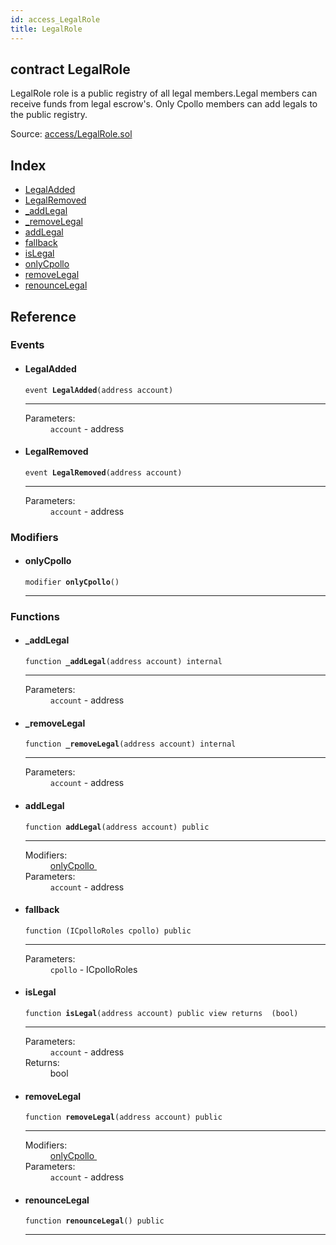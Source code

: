 ```yaml
---
id: access_LegalRole
title: LegalRole
---
```


<div class="contract-doc"><div class="contract"><h2 class="contract-header"><span class="contract-kind">contract</span> LegalRole</h2><p class="description">LegalRole role is a public registry of all legal members.Legal members can receive funds from legal escrow&#x27;s.  Only Cpollo members can add legals to the public registry.</p><div class="source">Source: <a href="https://github.com/Cpollo/Ethereum/blob/v0.0.3/contracts/access/LegalRole.sol" target="_blank">access/LegalRole.sol</a></div></div><div class="index"><h2>Index</h2><ul><li><a href="access_LegalRole.html#LegalAdded">LegalAdded</a></li><li><a href="access_LegalRole.html#LegalRemoved">LegalRemoved</a></li><li><a href="access_LegalRole.html#_addLegal">_addLegal</a></li><li><a href="access_LegalRole.html#_removeLegal">_removeLegal</a></li><li><a href="access_LegalRole.html#addLegal">addLegal</a></li><li><a href="access_LegalRole.html#">fallback</a></li><li><a href="access_LegalRole.html#isLegal">isLegal</a></li><li><a href="access_LegalRole.html#onlyCpollo">onlyCpollo</a></li><li><a href="access_LegalRole.html#removeLegal">removeLegal</a></li><li><a href="access_LegalRole.html#renounceLegal">renounceLegal</a></li></ul></div><div class="reference"><h2>Reference</h2><div class="events"><h3>Events</h3><ul><li><div class="item event"><span id="LegalAdded" class="anchor-marker"></span><h4 class="name">LegalAdded</h4><div class="body"><code class="signature">event <strong>LegalAdded</strong><span>(address account) </span></code><hr/><dl><dt><span class="label-parameters">Parameters:</span></dt><dd><div><code>account</code> - address</div></dd></dl></div></div></li><li><div class="item event"><span id="LegalRemoved" class="anchor-marker"></span><h4 class="name">LegalRemoved</h4><div class="body"><code class="signature">event <strong>LegalRemoved</strong><span>(address account) </span></code><hr/><dl><dt><span class="label-parameters">Parameters:</span></dt><dd><div><code>account</code> - address</div></dd></dl></div></div></li></ul></div><div class="modifiers"><h3>Modifiers</h3><ul><li><div class="item modifier"><span id="onlyCpollo" class="anchor-marker"></span><h4 class="name">onlyCpollo</h4><div class="body"><code class="signature">modifier <strong>onlyCpollo</strong><span>() </span></code><hr/></div></div></li></ul></div><div class="functions"><h3>Functions</h3><ul><li><div class="item function"><span id="_addLegal" class="anchor-marker"></span><h4 class="name">_addLegal</h4><div class="body"><code class="signature">function <strong>_addLegal</strong><span>(address account) </span><span>internal </span></code><hr/><dl><dt><span class="label-parameters">Parameters:</span></dt><dd><div><code>account</code> - address</div></dd></dl></div></div></li><li><div class="item function"><span id="_removeLegal" class="anchor-marker"></span><h4 class="name">_removeLegal</h4><div class="body"><code class="signature">function <strong>_removeLegal</strong><span>(address account) </span><span>internal </span></code><hr/><dl><dt><span class="label-parameters">Parameters:</span></dt><dd><div><code>account</code> - address</div></dd></dl></div></div></li><li><div class="item function"><span id="addLegal" class="anchor-marker"></span><h4 class="name">addLegal</h4><div class="body"><code class="signature">function <strong>addLegal</strong><span>(address account) </span><span>public </span></code><hr/><dl><dt><span class="label-modifiers">Modifiers:</span></dt><dd><a href="access_LegalRole.html#onlyCpollo">onlyCpollo </a></dd><dt><span class="label-parameters">Parameters:</span></dt><dd><div><code>account</code> - address</div></dd></dl></div></div></li><li><div class="item function"><span id="fallback" class="anchor-marker"></span><h4 class="name">fallback</h4><div class="body"><code class="signature">function <strong></strong><span>(ICpolloRoles cpollo) </span><span>public </span></code><hr/><dl><dt><span class="label-parameters">Parameters:</span></dt><dd><div><code>cpollo</code> - ICpolloRoles</div></dd></dl></div></div></li><li><div class="item function"><span id="isLegal" class="anchor-marker"></span><h4 class="name">isLegal</h4><div class="body"><code class="signature">function <strong>isLegal</strong><span>(address account) </span><span>public </span><span>view </span><span>returns  (bool) </span></code><hr/><dl><dt><span class="label-parameters">Parameters:</span></dt><dd><div><code>account</code> - address</div></dd><dt><span class="label-return">Returns:</span></dt><dd>bool</dd></dl></div></div></li><li><div class="item function"><span id="removeLegal" class="anchor-marker"></span><h4 class="name">removeLegal</h4><div class="body"><code class="signature">function <strong>removeLegal</strong><span>(address account) </span><span>public </span></code><hr/><dl><dt><span class="label-modifiers">Modifiers:</span></dt><dd><a href="access_LegalRole.html#onlyCpollo">onlyCpollo </a></dd><dt><span class="label-parameters">Parameters:</span></dt><dd><div><code>account</code> - address</div></dd></dl></div></div></li><li><div class="item function"><span id="renounceLegal" class="anchor-marker"></span><h4 class="name">renounceLegal</h4><div class="body"><code class="signature">function <strong>renounceLegal</strong><span>() </span><span>public </span></code><hr/></div></div></li></ul></div></div></div>
